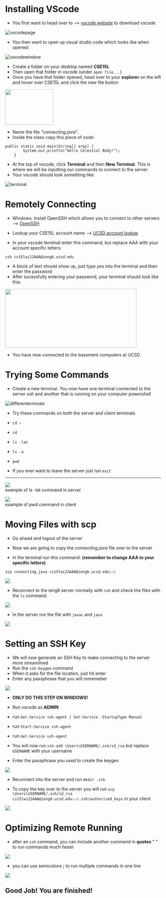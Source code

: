 # Installing VScode

* You first want to head over to --> [vscode website](https://code.visualstudio.com) to download vscode

![vscodepage](vsdownloadcircle.jpg)

* You then want to open up visual studio code which looks like when opened:

![vscodewindow](vscodeactual.png)

* Create a folder on your desktop named **CSE15L**
* Then open that folder in vscode (under `open file...`)
* Once you have that folder opened, head over to your **explorer** on the left and hover over CSE15L and click the new file button

<img src="newfile.jpg" width="155" height="115">

* Name the file *"connecting.java"*.
* Inside the class copy this piece of code:

```
public static void main(String[] args) {
        System.out.println("Hello Celestial Body!");
    }
```

* At the top of vscode, click **Terminal** and then **New Terminal**. This is where we will be inputting our commands to connect to the server.
* Your vscode should look something like:

![terminal](codeplusterminal.png)

# Remotely Connecting

* Windows: Install OpenSSH which allows you to connect to other servers --> [OpenSSH](https://docs.microsoft.com/en-us/windows-server/administration/openssh/openssh_install_firstuse)

* Lookup your CSE15L account name --> [UCSD account lookup](https://sdacs.ucsd.edu/~icc/index.php)

* In your vscode terminal enter this command, but replace AAA with your account specific letters:

`ssh cs15lwi22AAA@ieng6.ucsd.edu`

* A block of text should show up, just type *yes* into the terminal and then enter the password
* After sucessfully entering your password, your terminal should look like this:

<img src="connected.png" width="425" height="190">

* You have now connected to the basement computers at UCSD

# Trying Some Commands

* Create a new terminal. You now have one terminal connected to the server *ssh* and another that is running on your computer *powershell*

![differenterminals](diffterms.png)

* Try these commands on both the server and client terminals
* `cd ~`
* `cd`
* `ls -lat`
* `ls -a`
* `pwd`

* If you ever want to leave the server just run `exit`

---

![](lslatexamp.png)\
example of ls -lat command in server

![](pwdexamp.png)\
example of pwd command in client

# Moving Files with scp

* Go ahead and logout of the server

* Now we are going to copy the *connecting.java* file over to the server

* In the terminal run this command: **(remember to change AAA to your specific letters)**

`scp connecting.java cs15lwi22AAA@ieng6.ucsd.edu:~/` 

![](copyingfile.png)

* Reconnect to the ieng6 server normally with `ssh` and check the files with the `ls` command.

![](runningls.jpg)

* In the server run the file with `javac` and `java`

![](runningfile.png)

# Setting an SSH Key

* We will now generate an SSH Key to make connecting to the server more streamlined
* Run the `ssh-keygen` command
* When it asks for the file location, just hit enter
* Enter any passphrase that you will rememeber

![](keygen.png)

* **ONLY DO THIS STEP ON WINDOWS!**
* Run vscode as **ADMIN** 
* run `Get-Service ssh-agent | Set-Service -StartupType Manual`
* run `Start-Service ssh-agent`
* run `Get-Service ssh-agent`

* You will now run `ssh-add \Users\USERNAME/.ssh/id_rsa` but replace `USERNAME` with your username
* Enter the passphrase you used to create the keygen

![](getservice.png)

* Reconnect into the server and run `mkdir .ssh`

* To copy the key over to the server you will run `scp \Users\USERNAME/.ssh/id_rsa cs15lwi22AAA@ieng6.ucsd.edu:~/.ssh/authorized_keys` in your client

![](copyingkeyover.png)

# Optimizing Remote Running

* after an `ssh` command, you can include another command in **quotes** " " to run commands much faster

![](sshquotes.png)

* you can use semicolons **;** to run multiple commands in one line

![](semiclonexamp.png)

## Good Job! You are finished!
